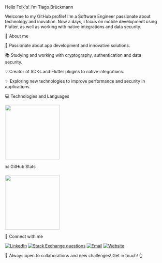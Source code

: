 Hello Folk's! I'm Tiago Brückmann

Welcome to my GitHub profile! I'm a Software Engineer passionate about technology and inovation. Now a days, i focus on mobile development using Flutter, as well as working with native integrations and data security.

📝 About me

:rocket: Passionate about app development and innovative solutions.

:books: Studying and working with cryptography, authentication and data security.

:bulb: Creator of SDKs and Flutter plugins to native integrations.

✨ Exploring new technologies to improve performance and security in applications.

:computer: Technologies and Languages

<p align="start">
  <a href="https://github.com/TiagoBruckmann">
    <img height="180em" src="https://github-readme-stats-eight-theta.vercel.app/api/top-langs/?username=TiagoBruckmann&layout=compact&exclude_lang=&theme=algolia" />
  </a>
</p>

📊 GitHub Stats

<p align="start">
  <a href="https://github.com/TiagoBruckmann">
    <img height="180em" src="https://github-readme-stats-eight-theta.vercel.app/api?username=TiagoBruckmann&show_icons=true&theme=algolia&include_all_commits=true&count_private=false" />
  </a>
</p>

:bust_in_silhouette: Connect with me

<a href="https://www.linkedin.com/in/tiago-bruckmann/"><img alt="LinkedIn" src="https://img.shields.io/badge/LinkedIn-050d24?style=flat&logo=linkedin"></a>
<a href="https://stackoverflow.com/users/15343609/tiago-bruckmann">![Stack Exchange questions](https://img.shields.io/stackexchange/:stackexchangesite/t/:query)</a>
<a href="mailto:tiagobruckmann@gmail.com"><img alt="Email" src="https://img.shields.io/badge/Email-050d24?style=flat&logo=gmail"></a>
<a href="https://tiagobruckmann.dev/">![Website](https://img.shields.io/website)</a>


:muscle: Always open to collaborations and new challenges! Get in touch! :point_up_2:
